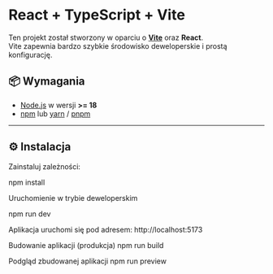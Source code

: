 # React + TypeScript + Vite

Ten projekt został stworzony w oparciu o **[Vite](https://vitejs.dev/)** oraz **React**.  
Vite zapewnia bardzo szybkie środowisko deweloperskie i prostą konfigurację.

## 📦 Wymagania

- [Node.js](https://nodejs.org/) w wersji **>= 18**
- [npm](https://www.npmjs.com/) lub [yarn](https://yarnpkg.com/) / [pnpm](https://pnpm.io/)

---

## ⚙️ Instalacja

Zainstaluj zależności:

npm install

Uruchomienie w trybie deweloperskim

npm run dev

Aplikacja uruchomi się pod adresem:
http://localhost:5173

Budowanie aplikacji (produkcja)
npm run build

Podgląd zbudowanej aplikacji
npm run preview
